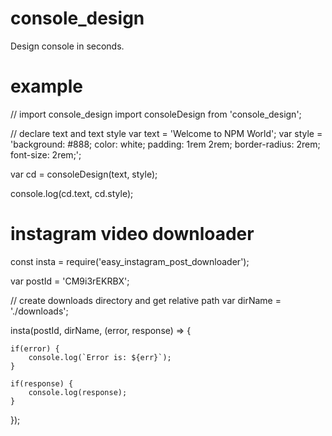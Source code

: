 # console_design
Design console in seconds.

# example
// import console_design
import consoleDesign from 'console_design';

// declare text and text style
var text = 'Welcome to NPM World';
var style = 'background: #888; color: white; padding: 1rem 2rem; border-radius: 2rem; font-size: 2rem;';

var cd = consoleDesign(text, style);

console.log(cd.text, cd.style);


# instagram video downloader
const insta = require('easy_instagram_post_downloader');

var postId = 'CM9i3rEKRBX';

// create downloads directory and get relative path
var dirName = './downloads';

insta(postId, dirName, (error, response) => { 
    
    if(error) { 
        console.log(`Error is: ${err}`); 
    }

    if(response) {
        console.log(response);
    }
});



